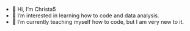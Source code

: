- 👋 Hi, I’m Christa5
- 👀 I’m interested in learning how to code and data analysis. 
- 🌱 I’m currently teaching myself how to code, but I am very new to it. 

<!---
Christa5/Christa5 is a ✨ special ✨ repository because its `README.md` (this file) appears on your GitHub profile.
You can click the Preview link to take a look at your changes.
--->
